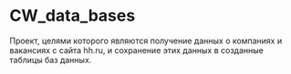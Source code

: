 # CW_data_bases
Проект, целями которого являются получение данных о компаниях и вакансиях с сайта hh.ru, и сохранение этих данных в созданные таблицы баз данных.
